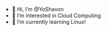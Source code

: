 - 👋 Hi, I’m @YoShavon
- 👀 I’m interested in Cloud Computing
- 🌱 I’m currently learning Linux!

<!---
YoShavon/YoShavon is a ✨ special ✨ repository because its `README.md` (this file) appears on your GitHub profile.
You can click the Preview link to take a look at your changes.
--->
